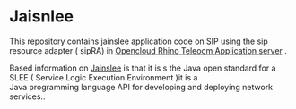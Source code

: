 # Jaisnlee

This repository contains jainslee application code on SIP using the sip resource adapter ( sipRA)
in [Opencloud Rhino Teleocm Application server] .

Based information on [Jainslee] is that it is s the Java open standard for a SLEE ( Service Logic Execution Environment )it is a  
Java programming language API for developing and deploying network services..


[Jainslee]:https://altanaitelecom.wordpress.com/2013/08/03/jainslee/
[Opencloud Rhino Teleocm Application server]:https://altanaitelecom.wordpress.com/2013/07/18/opencloud-rhino-jainslee/
